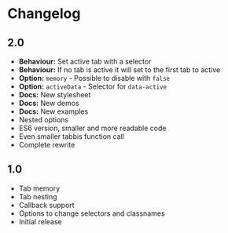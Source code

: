 # Changelog

## 2.0

- **Behaviour:** Set active tab with a selector
- **Behaviour:** If no tab is active it will set to the first tab to active
- **Option:** `memory` - Possible to disable with `false`
- **Option:** `activeData` - Selector for `data-active`
- **Docs:** New stylesheet
- **Docs:** New demos
- **Docs:** New examples
- Nested options
- ES6 version, smaller and more readable code
- Even smaller tabbis function call
- Complete rewrite

## 1.0

- Tab memory
- Tab nesting
- Callback support
- Options to change selectors and classnames
- Initial release